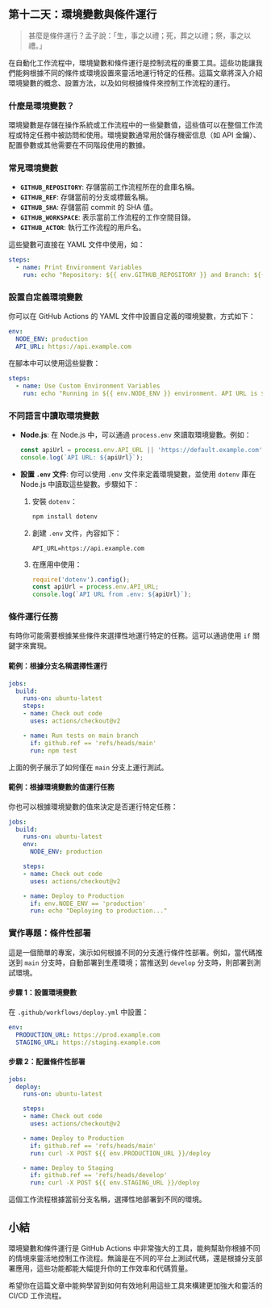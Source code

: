 ## 第十二天：**環境變數與條件運行**

> 甚麼是條件運行？孟子說：「生，事之以禮；死，葬之以禮；祭，事之以禮。」

在自動化工作流程中，環境變數和條件運行是控制流程的重要工具。這些功能讓我們能夠根據不同的條件或環境設置來靈活地運行特定的任務。這篇文章將深入介紹環境變數的概念、設置方法，以及如何根據條件來控制工作流程的運行。

### **什麼是環境變數？**
環境變數是存儲在操作系統或工作流程中的一些變數值，這些值可以在整個工作流程或特定任務中被訪問和使用。環境變數通常用於儲存機密信息（如 API 金鑰）、配置參數或其他需要在不同階段使用的數據。

### **常見環境變數**
- **`GITHUB_REPOSITORY`**: 存儲當前工作流程所在的倉庫名稱。
- **`GITHUB_REF`**: 存儲當前的分支或標籤名稱。
- **`GITHUB_SHA`**: 存儲當前 commit 的 SHA 值。
- **`GITHUB_WORKSPACE`**: 表示當前工作流程的工作空間目錄。
- **`GITHUB_ACTOR`**: 執行工作流程的用戶名。

這些變數可直接在 YAML 文件中使用，如：
```yaml
steps:
  - name: Print Environment Variables
    run: echo "Repository: ${{ env.GITHUB_REPOSITORY }} and Branch: ${{ env.GITHUB_REF }}"
```

### **設置自定義環境變數**
你可以在 GitHub Actions 的 YAML 文件中設置自定義的環境變數，方式如下：
```yaml
env:
  NODE_ENV: production
  API_URL: https://api.example.com
```

在腳本中可以使用這些變數：
```yaml
steps:
  - name: Use Custom Environment Variables
    run: echo "Running in ${{ env.NODE_ENV }} environment. API URL is ${{ env.API_URL }}."
```

### **不同語言中讀取環境變數**

- **Node.js**: 在 Node.js 中，可以通過 `process.env` 來讀取環境變數。例如：
  ```javascript
  const apiUrl = process.env.API_URL || 'https://default.example.com';
  console.log(`API URL: ${apiUrl}`);
  ```

- **設置 `.env` 文件**: 你可以使用 `.env` 文件來定義環境變數，並使用 `dotenv` 庫在 Node.js 中讀取這些變數。步驟如下：
  1. 安裝 `dotenv`：
     ```bash
     npm install dotenv
     ```
  2. 創建 `.env` 文件，內容如下：
     ```plaintext
     API_URL=https://api.example.com
     ```
  3. 在應用中使用：
     ```javascript
     require('dotenv').config();
     const apiUrl = process.env.API_URL;
     console.log(`API URL from .env: ${apiUrl}`);
     ```

### **條件運行任務**

有時你可能需要根據某些條件來選擇性地運行特定的任務。這可以通過使用 `if` 關鍵字來實現。

#### **範例：根據分支名稱選擇性運行**
```yaml
jobs:
  build:
    runs-on: ubuntu-latest
    steps:
    - name: Check out code
      uses: actions/checkout@v2

    - name: Run tests on main branch
      if: github.ref == 'refs/heads/main'
      run: npm test
```
上面的例子展示了如何僅在 `main` 分支上運行測試。

#### **範例：根據環境變數的值運行任務**
你也可以根據環境變數的值來決定是否運行特定任務：
```yaml
jobs:
  build:
    runs-on: ubuntu-latest
    env:
      NODE_ENV: production

    steps:
    - name: Check out code
      uses: actions/checkout@v2

    - name: Deploy to Production
      if: env.NODE_ENV == 'production'
      run: echo "Deploying to production..."
```

### **實作專題：條件性部署**

這是一個簡單的專案，演示如何根據不同的分支進行條件性部署。例如，當代碼推送到 `main` 分支時，自動部署到生產環境；當推送到 `develop` 分支時，則部署到測試環境。

#### **步驟 1：設置環境變數**
在 `.github/workflows/deploy.yml` 中設置：
```yaml
env:
  PRODUCTION_URL: https://prod.example.com
  STAGING_URL: https://staging.example.com
```

#### **步驟 2：配置條件性部署**
```yaml
jobs:
  deploy:
    runs-on: ubuntu-latest

    steps:
    - name: Check out code
      uses: actions/checkout@v2

    - name: Deploy to Production
      if: github.ref == 'refs/heads/main'
      run: curl -X POST ${{ env.PRODUCTION_URL }}/deploy

    - name: Deploy to Staging
      if: github.ref == 'refs/heads/develop'
      run: curl -X POST ${{ env.STAGING_URL }}/deploy
```

這個工作流程根據當前分支名稱，選擇性地部署到不同的環境。

## **小結**
環境變數和條件運行是 GitHub Actions 中非常強大的工具，能夠幫助你根據不同的情境來靈活地控制工作流程。無論是在不同的平台上測試代碼，還是根據分支部署應用，這些功能都能大幅提升你的工作效率和代碼質量。

希望你在這篇文章中能夠學習到如何有效地利用這些工具來構建更加強大和靈活的 CI/CD 工作流程。